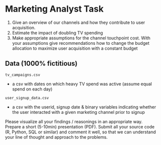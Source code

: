# Marketing Analyst Task

1) Give an overview of our channels and how they contribute to user acquisition.
2) Estimate the impact of doubling TV spending
3) Make appropriate assumptions for the channel touchpoint cost. With your assumptions
 give recommendations how to change the budget allocation to maximize user acquisition with a constant budget

## Data (1000% fictitious)
`tv_campaigns.csv`
- a csv with dates on which heavy TV spend was active (assume equal spend on each day)

`user_signup_data.csv`
- a csv with the userid, signup date & binary variables indicating whether
  the user interacted with a given marketing channel prior to signup

Please visualize all your findings / reasonings in an appropriate way. Prepare a short (5-10min) presentation (PDF).
Submit all your source code (R, Python, SQL or similar) and comment it well,
so that we can understand your line of thought and approach to the problems.
